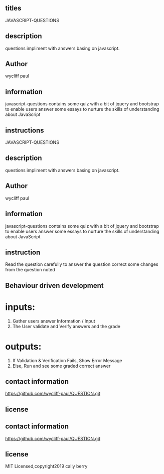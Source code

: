 ## titles


JAVASCRIPT-QUESTIONS

## description

questions impliment with answers basing on javascript.

## Author

wycliff paul

## information



javascript-questions contains some quiz with a bit of jquery and bootstrap to enable users answer some essays to nurture the skills of understanding about JavaScript


## instructions


JAVASCRIPT-QUESTIONS




## description



questions impliment with answers basing on javascript.



## Author


wycliff paul





## information



javascript-questions contains some quiz with a bit of jquery and bootstrap to enable users answer some essays to nurture the skills of understanding about JavaScript






## instruction




Read the question carefully to answer the question
correct some changes from the question noted

## Behaviour driven development

# inputs:

1. Gather users answer Information / Input
2. The User validate and Verify answers and the grade



# outputs:

1. If Validation & Verification Fails, Show Error Message
2. Else, Run and see some graded correct answer

##  contact information

https://github.com/wycliff-paul/QUESTION.git

## license
## contact information



https://github.com/wycliff-paul/QUESTION.git




## license





MIT Licensed,copyright2019 cally berry
